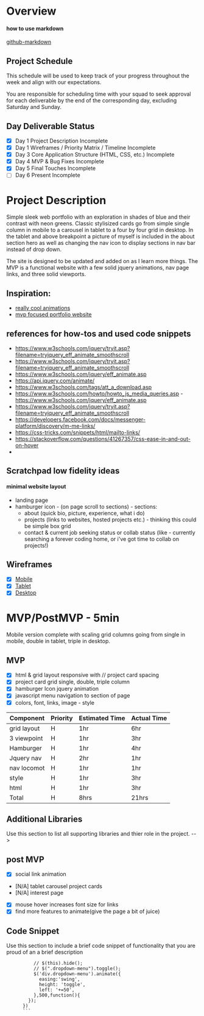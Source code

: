 # **Overview**

#### how to use markdown

[github-markdown](https://docs.github.com/en/github/writing-on-github/getting-started-with-writing-and-formatting-on-github/basic-writing-and-formatting-syntax)

<!-- ![image](image file) -->
## Project Schedule
This schedule will be used to keep track of your progress throughout the week and align with our expectations.

You are responsible for scheduling time with your squad to seek approval for each deliverable by the end of the corresponding day, excluding Saturday and Sunday.

## Day	Deliverable	Status
- [X] Day 1	Project Description	Incomplete
- [X] Day 1	Wireframes / Priority Matrix / Timeline	Incomplete
- [x] Day 3	Core Application Structure (HTML, CSS, etc.)	Incomplete
- [x] Day 4	MVP & Bug Fixes	Incomplete
- [x] Day 5	Final Touches	Incomplete
- [ ] Day 6	Present	Incomplete

# Project Description
<!-- Use this section to describe your final project and perhaps any links to relevant sites that help convey the concept and\or functionality. -->
<!-- wireframe link
https://wireframepro.mockflow.com/editor.jsp?editor=on&publicid=M402c233ffc97f52913e260e0995b0e721642946616546&perm=Create&projectid=McU09yYtpnb&spaceid=MOA6OY4EK&ptitle=Untitled&bgcolor=white&category=featured&pcompany=C29ef791ead3348f9a9c8a387dfefb66b#/page/fb6e774339954d88a7dd2315d47dcd01 -->

Simple sleek web portfolio with an exploration in shades of blue and their contrast with neon greens. Classic stylisized cards go from simple single column in mobile to a carousel in tablet to a four by four grid in desktop. In the tablet and above breakpoint a picture of myself is included in the about section hero as well as changing the nav icon to display sections in nav bar instead of drop down. 

The site is designed to be updated and added on as I learn more things. The MVP is a functional website with a few solid jquery animations, nav page  links, and three solid viewports.

## Inspiration:
- [really cool animations](https://caferati.me/)
- [mvp focused portfolio website](https://mattfarley.ca/)

## references for how-tos and used code snippets
- https://www.w3schools.com/jquery/tryit.asp?filename=tryjquery_eff_animate_smoothscroll
- https://www.w3schools.com/jquery/tryit.asp?filename=tryjquery_eff_animate_smoothscroll
- https://www.w3schools.com/jquery/eff_animate.asp
- https://api.jquery.com/animate/
- https://www.w3schools.com/tags/att_a_download.asp
- https://www.w3schools.com/howto/howto_js_media_queries.asp
-https://www.w3schools.com/jquery/eff_animate.asp
- https://www.w3schools.com/jquery/tryit.asp?filename=tryjquery_eff_animate_smoothscroll
- https://developers.facebook.com/docs/messenger-platform/discovery/m-me-links/
- https://css-tricks.com/snippets/html/mailto-links/
- https://stackoverflow.com/questions/41267357/css-ease-in-and-out-on-hover
- 


## Scratchpad low fidelity ideas
  #### minimal website layout
  - landing page 
   - hamburger icon - (on page scroll to sections)
    - sections: 
     - about (quick bio, picture, experience, what i do)
     - projects (links to websites, hosted projects etc.) - thinking this could be simple box grid
     - contact & current job seeking status or collab status (like - currently searching a forever coding home, or i've got time to collab on projects!)

## Wireframes
<!-- Upload images of wireframe to cloudinary and add the link here with a description of the specific wireframe. Do not include the actual image and have it render on the page. -->



- [x] [Mobile](https://s3.amazonaws.com/assets.mockflow.com/app/wireframepro/company/C29ef791ead3348f9a9c8a387dfefb66b/projects/McU09yYtpnb/pages/fb6e774339954d88a7dd2315d47dcd01/image/fb6e774339954d88a7dd2315d47dcd01.png?1643046566743)
- [x] [Tablet](https://s3.amazonaws.com/assets.mockflow.com/app/wireframepro/company/C29ef791ead3348f9a9c8a387dfefb66b/projects/McU09yYtpnb/pages/fb6e774339954d88a7dd2315d47dcd01/image/fb6e774339954d88a7dd2315d47dcd01.png?1643046566743)
- [x] [Desktop](https://s3.amazonaws.com/assets.mockflow.com/app/wireframepro/company/C29ef791ead3348f9a9c8a387dfefb66b/projects/McU09yYtpnb/pages/fb6e774339954d88a7dd2315d47dcd01/image/fb6e774339954d88a7dd2315d47dcd01.png?1643046566743)

<!-- 
Wireframing Resources:

- Mockflow
- Figma
- Time/Priority Matrix
- Link
Include a full list of features that have been prioritized based on the Time and Priority Matix. This involves drawing a a square. In the middle of the square, on the x axis draw a line. The most left part of the line should start with 0hrs and the end of the line should include 2hrs. This line will be used to estimate how much time any one feature will take to complete.

Now draw a vertical line on the y axis. The top of this line should have High and the bottom Low. This line will be used to assign a priority to to each feature you wish to include in the project.

Now create a separate list starting with A and assign it one of the features. Continue to assign each feature a letter. Once complete add each letter to the matrix assigning based on what your feel it's prioirty is an how long it will take to implement. If any one feature takes longer than 2hrs to complete than break it down into smaller tasks and reassign them a new letter.

Once complete tally up the time and determine how long the project will take to complete. Now break those features into MVP and PostMVP so you can guarantee you will have a fully functioning project to demo. -->

# MVP/PostMVP - 5min
<!-- The functionality will then be divided into two separate lists: MPV and PostMVP. Carefully decided what is placed into your MVP as the client will expect this functionality to be implemented upon project completion. -->

Mobile version complete with scaling grid columns going from single in mobile, double in tablet, triple in desktop.



<!-- ## MVP (examples)
- Pull data using google json api
- Render data on page
- Allow user to choose favorites
- Save their choices in firebase
- PostMVP
- Anything else that is not MVP
- Functional Components
Based on the initial logic defined in the previous sections try and breakdown the logic further into smaller components. Try and capture what logic would need to be defined if the game was broken down into the following categories.

Time frames are also key in the development cycle. You have limited time to code all phases of the portfolio. Your estimates can then be used to evalute possibilities based on time needed and the actual time you have before the portfolio must be submitted. It's always best to pad the time by a few hours so that you account for the unknown so add and additional hour or two to each component to play it safe. -->

## MVP
- [x] html & grid layout responsive with \/\/ project card spacing
- [x] project card grid single, double, triple column
- [x] hamburger Icon jquery animation
- [x] javascript menu navigation to section of page
- [x] colors, font, links, image - style

| Component | Priority | Estimated Time |	Actual Time |
|-----------|----------|----------------|-------------|
|grid layout|	H        |	1hr           | 6hr          |
|3 viewpoint|	H        |	1hr           | 3hr          |
|Hamburger  |	H        |	1hr           | 4hr          |
|Jquery nav |	H        |	2hr           | 1hr          |
|nav locomot|	H        |	1hr           | 1hr          |
|style      |	H        |	1hr           | 3hr          |
|html       |	H        |	1hr           | 3hr          |
|Total	    | H	       |  8hrs	        | 21hrs

## Additional Libraries
Use this section to list all supporting libraries and thier role in the project. -->
<!-- taken from project_worksheet#2.md example
Bootstrap
- Navbar: https://getbootstrap.com/docs/4.0/components/navbar/
- Carousel: https://docs.google.com/spreadsheets/d/1-ZlnyCZ-h5ZsVR3nPYxkpS46DVsx8mYcHLlAGAWtPNs/edit#gid=0
- Contact form: https://graygrids.com/php-and-ajax-based-contact-form-for-bootstrap-and-html5/ -->

## post MVP
- [x] social link animation
- [N/A] tablet carousel project cards
- [N/A] interest page 
- [x] mouse hover increases font size for links 
- [x] find more features to animate(give the page a bit of juice)

## Code Snippet
Use this section to include a brief code snippet of functionality that you are proud of an a brief description

```$("#hamburger").click(function () {
          // $(this).hide();
          // $(".dropdown-menu").toggle();  
          $('div.dropdown-menu').animate({
            easing:'swing',
            height: 'toggle',
            left: '+=50',
          },500,function(){
        });
      })
      ```

